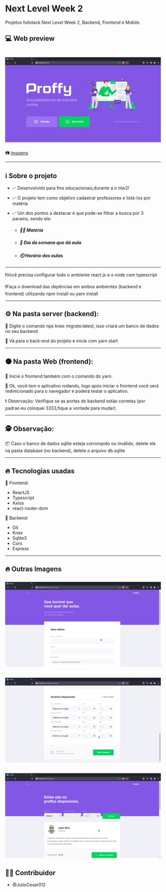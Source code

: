 # Next Level Week 2
Projetos fullstack Next Level Week 2, Backend, Frontend e Mobile.

## 💻 Web preview

<h1 align="center">
    <img src="/screenshots/initialapplication.png">
</h1>

📷 [Imagens](#-outras-imagens)

---

## ℹ️ Sobre o projeto

- ✅ Desenvolvido para fins educacionais,durante a o nlw2!

- ✅ O projeto tem como objetivo cadastrar professores e listá-los por matéria

- ✅ Um dos pontos a destacar é que pode-se filtrar a busca por 3 params, sendo ele: 

    - ##### 👨‍🏫 Matéria

    - ##### 📆 Dia da semana que dá aula

    - ##### ⏲️ Horário das aulas

---

❗Você precisa configurar todo o ambiente react.js e o node com typescript


❗Faça o download das depências em ambos ambientes (backend e frontend) utilizando npm install ou yarn install

---

## ⚙️ Na pasta server (backend):

🚧 Digite o comando npx knex migrate:latest, isso criará um banco de dados no seu backend

🔲 Vá para o back-end do projeto e inicie com yarn start

---

## ⚫ Na pasta Web (frontend):

🔲 Inicie o frontend também com o comando do yarn.

🔲 Ok, você tem o aplicativo rodando, logo após iniciar o frontend você será redirecionado para o navegador e poderá testar o aplicativo.

❗ Observação: Verifique se as portas do backend estão corretas (por padrao eu coloquei 3333,fique a vontade para mudar).

---

## 🕵️ Observação:

📦 Caso o banco de dados sqlite esteja corrompido ou inválido, delete ele na pasta database (no backend), delete o arquivo db.sqlite

---

## 🔥 Tecnologias usadas

💚 Frontend:
- ReactJS
- Typescript
- Axios
- react-router-dom

💜 Backend:
- Git
- Knex
- Sqlite3
- Cors
- Express

---

## 🔥 Outras Imagens

<h2 align="center">
    <img src="/screenshots/give_classes.png">
</h2>

<h2 align="center">
    <img src="/screenshots/hours.png">
</h2>

<h2 align="center">
    <img src="/screenshots/study.png">
</h2>

## 👨‍💻 Contribuidor
- @JulioCesar012

